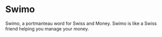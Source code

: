 # Swimo
Swimo, a portmanteau word for Swiss and Money. 
Swimo is like a Swiss friend helping you manage your money.
